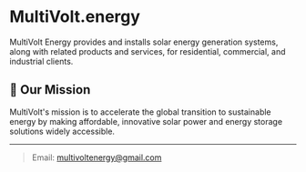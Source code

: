 # MultiVolt.energy

MultiVolt Energy provides and installs solar energy generation systems, along with related products and services, for residential, commercial, and industrial clients.

## 🌟 Our Mission

MultiVolt's mission is to accelerate the global transition to sustainable energy by making affordable, innovative solar power and energy storage solutions widely accessible.

---

> Email: multivoltenergy@gmail.com
